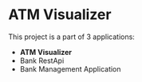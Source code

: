 # ATM Visualizer

This project is a part of 3 applications:
- __ATM Visualizer__
- Bank RestApi
- Bank Management Application

